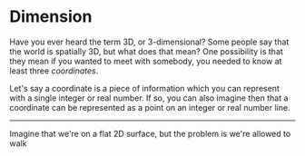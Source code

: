 # Dimension

Have you ever heard the term 3D, or 3-dimensional? Some people say that the
world is spatially 3D, but what does that mean? One possibility is that they
mean if you wanted to meet with somebody, you needed to know at least three
_coordinates_.

Let's say a coordinate is a piece of information which you can represent with a
single integer or real number. If so, you can also imagine then that a
coordinate can be represented as a point on an integer or real number line.

---

Imagine that we're on a flat 2D surface, but the problem is we're allowed to
walk